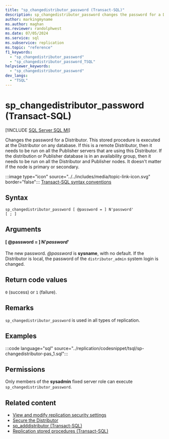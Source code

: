 ```yaml
---
title: "sp_changedistributor_password (Transact-SQL)"
description: sp_changedistributor_password changes the password for a Distributor.
author: markingmyname
ms.author: maghan
ms.reviewer: randolphwest
ms.date: 07/05/2024
ms.service: sql
ms.subservice: replication
ms.topic: "reference"
f1_keywords:
  - "sp_changedistributor_password"
  - "sp_changedistributor_password_TSQL"
helpviewer_keywords:
  - "sp_changedistributor_password"
dev_langs:
  - "TSQL"
---
```

# sp_changedistributor_password (Transact-SQL)

[!INCLUDE [SQL Server SQL MI](../../includes/applies-to-version/sql-asdbmi.md)]

Changes the password for a Distributor. This stored procedure is executed at the Distributor on any database. If this is a remote Distributor, then it needs to be run on all the Publisher servers that are using this Distributor. If the distribution or Publisher database is in an availability group, then it needs to be run on all the Distributor and Publisher nodes. It doesn't matter if the node is primary or secondary.

:::image type="icon" source="../../includes/media/topic-link-icon.svg" border="false"::: [Transact-SQL syntax conventions](../../t-sql/language-elements/transact-sql-syntax-conventions-transact-sql.md)

## Syntax

```syntaxsql
sp_changedistributor_password [ @password = ] N'password'
[ ; ]
```

## Arguments

#### [ @password = ] N'*password*'

The new password. *@password* is **sysname**, with no default. If the Distributor is local, the password of the `distributor_admin` system login is changed.

## Return code values

`0` (success) or `1` (failure).

## Remarks

`sp_changedistributor_password` is used in all types of replication.

## Examples

:::code language="sql" source="../replication/codesnippet/tsql/sp-changedistributor-pas_1.sql":::

## Permissions

Only members of the **sysadmin** fixed server role can execute `sp_changedistributor_password`.

## Related content

- [View and modify replication security settings](../replication/security/view-and-modify-replication-security-settings.md)
- [Secure the Distributor](../replication/security/secure-the-distributor.md)
- [sp_adddistributor (Transact-SQL)](sp-adddistributor-transact-sql.md)
- [Replication stored procedures (Transact-SQL)](replication-stored-procedures-transact-sql.md)
